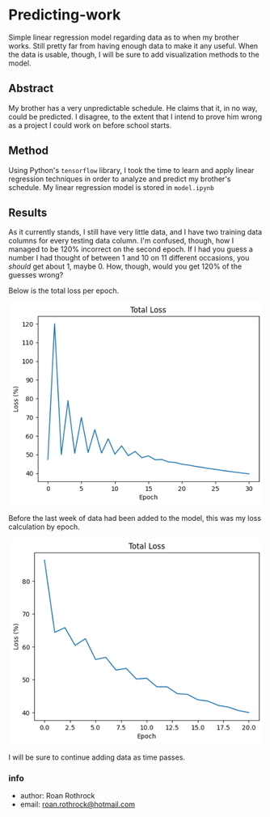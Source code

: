 # Predicting-work
Simple linear regression model regarding data as to when my brother works. Still pretty
far from having enough data to make it any useful. When the data is usable, though, I
will be sure to add visualization methods to the model.

## Abstract
My brother has a very unpredictable schedule. He claims that it, in no way, could be
predicted. I disagree, to the extent that I intend to prove him wrong as a project I
could work on before school starts.

## Method
Using Python's `tensorflow` library, I took the time to learn and apply linear regression
techniques in order to analyze and predict my brother's schedule. My linear regression
model is stored in `model.ipynb`

## Results
As it currently stands, I still have very little data, and I have two training data columns for every testing data column. I'm confused, though, how I managed to be 120% incorrect on the second epoch. If I had you guess a number I had thought of between 1 and 10 on 11 different occasions, you _should_ get about 1, maybe 0. How, though, would you get 120% of the guesses wrong?

Below is the total loss per epoch.

![Total loss graph](https://raw.githubusercontent.com/R-Rothrock/Predicting-work/408abbda67e4577b7d6352b3279c0336814d44e6/assets/asset2.png)

Before the last week of data had been added to the model, this was my loss calculation by epoch.

![Previous loss graph](https://raw.githubusercontent.com/R-Rothrock/Predicting-work/408abbda67e4577b7d6352b3279c0336814d44e6/assets/asset1.png)

I will be sure to continue adding data as time passes.

### info
- author: Roan Rothrock
- email: roan.rothrock@hotmail.com